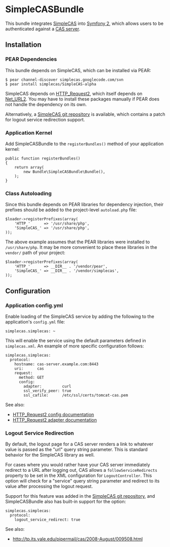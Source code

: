 # SimpleCASBundle

This bundle integrates [SimpleCAS](http://code.google.com/p/simplecas/) into
[Symfony 2](http://github.com/symfony/symfony), which allows users to be
authenticated against a [CAS server](http://www.jasig.org/cas).

## Installation

### PEAR Dependencies

This bundle depends on SimpleCAS, which can be installed via PEAR:

    $ pear channel-discover simplecas.googlecode.com/svn
    $ pear install simplecas/SimpleCAS-alpha

SimpleCAS depends on [HTTP_Request2](http://pear.php.net/package/HTTP_Request2),
which itself depends on [Net_URL2](http://pear.php.net/package/Net_URL2).  You
may have to install these packages manually if PEAR does not handle the dependency
on its own.

Alternatively, a [SimpleCAS git repository](http://github.com/jmikola/simplecas) is
available, which contains a patch for logout service redirection support.

### Application Kernel

Add SimpleCASBundle to the `registerBundles()` method of your application kernel:

    public function registerBundles()
    {
        return array(
            new Bundle\SimpleCASBundle\Bundle(),
        );
    }

### Class Autoloading

Since this bundle depends on PEAR libraries for dependency injection, their
prefixes should be added to the project-level `autoload.php` file:

    $loader->registerPrefixes(array(
        'HTTP_'      => '/usr/share/php',
        'SimpleCAS_' => '/usr/share/php',
    ));

The above example assumes that the PEAR libraries were installed to `/usr/share/php`.
It may be more convenient to place these libraries in the `vendor/` path of your
project:

    $loader->registerPrefixes(array(
        'HTTP_'      => __DIR__ . '/vendor/pear',
        'SimpleCAS_' => __DIR__ . '/vendor/simplecas',
    ));

## Configuration

### Application config.yml

Enable loading of the SimpleCAS service by adding the following to the application's
`config.yml` file:

    simplecas.simplecas: ~

This will enable the service using the default parameters defined in `simplecas.xml`.
An example of more specific configuration follows: 

    simplecas.simplecas:
      protocol:
        hostname: cas-server.example.com:8443
        uri:      cas
        request:
          method: GET
          config:
            adapter:         curl
            ssl_verify_peer: true
            ssl_cafile:      /etc/ssl/certs/tomcat-cas.pem

See also:

 * [HTTP_Request2 config documentation](http://pear.php.net/manual/en/package.http.http-request2.config.php)
 * [HTTP_Request2 adapter documentation](http://pear.php.net/manual/en/package.http.http-request2.adapters.php)

### Logout Service Redirection

By default, the logout page for a CAS server renders a link to whatever value is
passed as the "url" query string parameter.  This is standard behavior for the
SimpleCAS library as well.

For cases where you would rather have your CAS server immediately redirect to a
URL after logging out, CAS allows a `followServiceRedirects` property to be set
in the XML configuration for `LogoutController`.  This option will check for a
"service" query string parameter and redirect to its value after processing the
logout request.

Support for this feature was added in the [SimpleCAS git repository](http://github.com/jmikola/simplecas),
and SimpleCASBundle also has built-in support for the option:

    simplecas.simplecas:
      protocol:
        logout_service_redirect: true

See also:

 * http://tp.its.yale.edu/pipermail/cas/2008-August/009508.html